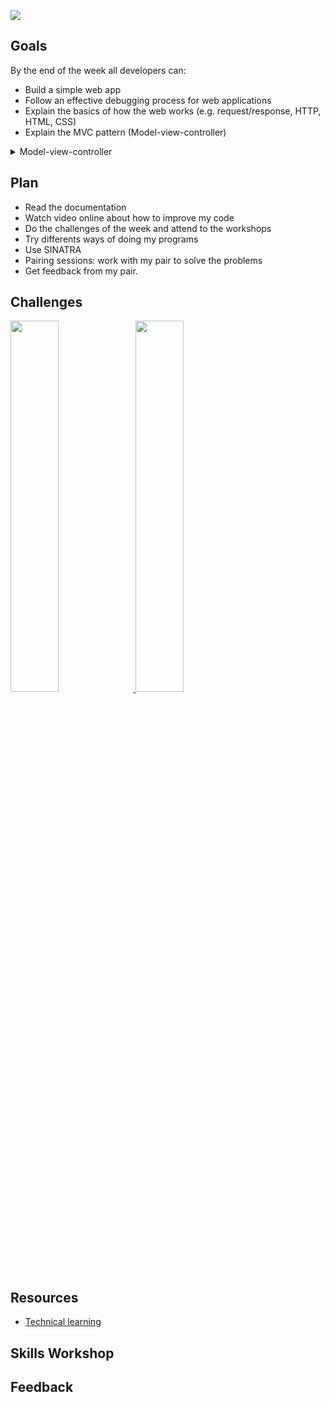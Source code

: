 ![](https://placehold.it/950x200/374c53/FFFFFF/?text=Week+3)

## Goals

By the end of the week all developers can:

- Build a simple web app
- Follow an effective debugging process for web applications
- Explain the basics of how the web works (e.g. request/response, HTTP, HTML, CSS)
- Explain the MVC pattern (Model-view-controller)
<details>
  <summary>Model-view-controller</summary>
Model–view–controller is a software design pattern commonly used for developing User interface that divides the related program logic into three interconnected elements. This is done to separate internal representations of information from the ways information is presented to and accepted from the user. Traditionally used for desktop graphical user interfaces, this pattern has become popular for designing web applications. Popular programming languages like JavaScript, Python, Object Pascal/Delphi, Ruby, PHP, Java, C#, and Swift have MVC frameworks that are used for web or mobile application development straight out of the box
</details>

## Plan

- Read the documentation
- Watch video online about how to improve my code
- Do the challenges of the week and attend to the workshops
- Try differents ways of doing my programs
- Use SINATRA
- Pairing sessions: work with my pair to solve the problems
- Get feedback from my pair.

## Challenges

<a href="https://github.com/xavierloos/battle" target="_blank">
    <img height="auto" width="39%" src="https://github-readme-stats.vercel.app/api/pin/?username=xavierloos&repo=battle" />
  </a>
  <a href="https://github.com/xavierloos/rps-challenge" target="_blank">
    <img height="auto" width="39%" src="https://github-readme-stats.vercel.app/api/pin/?username=xavierloos&repo=rps-challenge" />
  </a>

## Resources

- [Technical learning](https://airtable.com/shrlqxQm2BeUDvFyp/tblokmw6yNUO75ge6)

## Skills Workshop

<!-- <a href="https://github.com/makersacademy/skills-workshops/tree/master/week-2/code_review" target="_blank">
- Code Review
    <!-- <img height="aut0" width="29%" src="https://github-readme-stats.vercel.app/api/pin/?username=makersacademy&repo=skills-workshops" /> -->

<!-- </a> -->

## Feedback

<!-- <details>
  <summary>Will Helliwell</summary>
  <p><b>Things that went well:</b></p>
 <p>
<b><i>Communication</i></b> - you always explained your thought process when you wanted to try something. If you didn’t understand something you always raised it.</p>
 <p>
<b><i>Listening</i></b> - you always listened if I had something to say and then tried to work with I said</p>
 <p>
<p><b>Things to improve:</b></p>
 <p>Genuinely struggling to come up with something not good about your pairing style, I thought it was very collaborative which was great. Perhaps something will come to mind after my session this afternoon, in which case I'll send it across :slightly_smiling_face:</p>
</details>
<details>
  <summary>Aman Tank</summary>
  <p><b>Things that went well:</b></p>
 <p>
Very good team worker, helped me when i was stuck and managed workload well.</p>
<p><b>Things to improve:</b></p>
 <p>Nothing i can think of at the moment</p>
</details> -->
